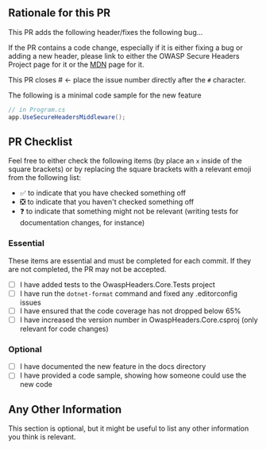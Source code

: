## Rationale for this PR

This PR adds the following header/fixes the following bug...

If the PR contains a code change, especially if it is either fixing a bug or adding a new header, please link to either the OWASP Secure Headers Project page for it or the [MDN](https://developer.mozilla.org/en-US/) page for it.

This PR closes # <- place the issue number directly after the `#` character.

The following is a minimal code sample for the new feature

```csharp
// in Program.cs
app.UseSecureHeadersMiddleware();
```

## PR Checklist

Feel free to either check the following items (by place an `x` inside of the square brackets) or by replacing the square brackets with a relevant emoji from the following list:

- :white_check_mark: to indicate that you have checked something off
- :negative_squared_cross_mark: to indicate that you haven't checked something off
- :question: to indicate that something might not be relevant (writing tests for documentation changes, for instance)

### Essential

These items are essential and must be completed for each commit. If they are not completed, the PR may not be accepted.

- [ ] I have added tests to the OwaspHeaders.Core.Tests project
- [ ] I have run the `dotnet-format` command and fixed any .editorconfig issues
- [ ] I have ensured that the code coverage has not dropped below 65%
- [ ] I have increased the version number in OwaspHeaders.Core.csproj (only relevant for code changes)

### Optional

- [ ] I have documented the new feature in the docs directory
- [ ] I have provided a code sample, showing how someone could use the new code

## Any Other Information

This section is optional, but it might be useful to list any other information you think is relevant.
